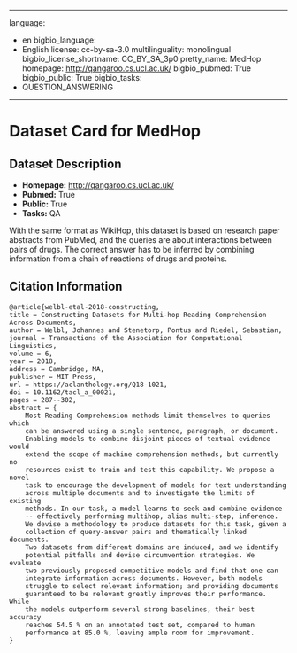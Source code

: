 
---
language: 
- en
bigbio_language: 
- English
license: cc-by-sa-3.0
multilinguality: monolingual
bigbio_license_shortname: CC_BY_SA_3p0
pretty_name: MedHop
homepage: http://qangaroo.cs.ucl.ac.uk/
bigbio_pubmed: True
bigbio_public: True
bigbio_tasks: 
- QUESTION_ANSWERING
---


# Dataset Card for MedHop

## Dataset Description

- **Homepage:** http://qangaroo.cs.ucl.ac.uk/
- **Pubmed:** True
- **Public:** True
- **Tasks:** QA


With the same format as WikiHop, this dataset is based on research paper
abstracts from PubMed, and the queries are about interactions between
pairs of drugs. The correct answer has to be inferred by combining
information from a chain of reactions of drugs and proteins.



## Citation Information

```
@article{welbl-etal-2018-constructing,
title = Constructing Datasets for Multi-hop Reading Comprehension Across Documents,
author = Welbl, Johannes and Stenetorp, Pontus and Riedel, Sebastian,
journal = Transactions of the Association for Computational Linguistics,
volume = 6,
year = 2018,
address = Cambridge, MA,
publisher = MIT Press,
url = https://aclanthology.org/Q18-1021,
doi = 10.1162/tacl_a_00021,
pages = 287--302,
abstract = {
    Most Reading Comprehension methods limit themselves to queries which
    can be answered using a single sentence, paragraph, or document.
    Enabling models to combine disjoint pieces of textual evidence would
    extend the scope of machine comprehension methods, but currently no
    resources exist to train and test this capability. We propose a novel
    task to encourage the development of models for text understanding
    across multiple documents and to investigate the limits of existing
    methods. In our task, a model learns to seek and combine evidence
    -- effectively performing multihop, alias multi-step, inference.
    We devise a methodology to produce datasets for this task, given a
    collection of query-answer pairs and thematically linked documents.
    Two datasets from different domains are induced, and we identify
    potential pitfalls and devise circumvention strategies. We evaluate
    two previously proposed competitive models and find that one can
    integrate information across documents. However, both models
    struggle to select relevant information; and providing documents
    guaranteed to be relevant greatly improves their performance. While
    the models outperform several strong baselines, their best accuracy
    reaches 54.5 % on an annotated test set, compared to human
    performance at 85.0 %, leaving ample room for improvement.
}

```
